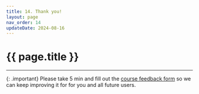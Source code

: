 ```yaml
---
title: 14. Thank you!
layout: page
nav_order: 14
updateDate: 2024-08-16
---
```

# {{ page.title }}
---
{: .important}
Please take 5 min and fill out the <A HREF="https://darc.stanford.edu/yen-intro-survey" target="_blank">course feedback form</A> so we can keep improving it for for you and all future users.
